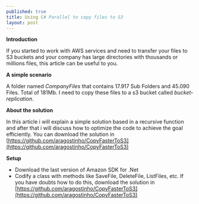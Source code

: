 ```yaml
---
published: true
title: Using C# Parallel to copy files to S3  	
layout: post
---
```

**Introduction**

If you started to work with AWS services and need to transfer your files to S3 buckets and your company has large directories with thousands or millions files, this article can be useful to you.

**A simple scenario**

A folder named *CompanyFiles*  that contains  17.917 Sub Folders and 45.090 Files. Total of 181Mb.
I need to copy these files to a s3 bucket  called  *bucket-replication*.


**About the solution**

In this article i will explain a simple solution based in a recursive function and after that i will discuss how to optimize the code to achieve the goal efficiently. You can download the solution in [https://github.com/aragostinho/CopyFasterToS3](https://github.com/aragostinho/CopyFasterToS3)

**Setup**

* Download the last version of Amazon SDK for .Net
* Codify a class with methods like SaveFile, DeleteFile, ListFiles, etc.  If you have doubts how to do this, download the solution in [https://github.com/aragostinho/CopyFasterToS3](https://github.com/aragostinho/CopyFasterToS3)